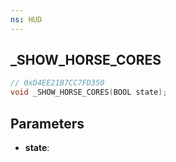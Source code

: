 ```yaml
---
ns: HUD
---
```

## _SHOW_HORSE_CORES

```c
// 0xD4EE21B7CC7FD350
void _SHOW_HORSE_CORES(BOOL state);
```

## Parameters
* **state**:
